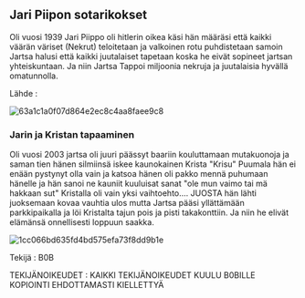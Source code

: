 ## Jari Piipon sotarikokset 

Oli vuosi 1939 Jari Piippo oli hitlerin oikea käsi hän määräsi että kaikki väärän väriset (Nekrut) teloitetaan ja valkoinen rotu puhdistetaan samoin Jartsa halusi että kaikki juutalaiset tapetaan koska he eivät sopineet jartsan yhteiskuntaan.
Ja niin Jartsa Tappoi miljoonia nekruja ja juutalaisia hyvällä omatunnolla.


Lähde : 

![63a1c1a0f07d864e2ec8c4aa8faee9c8](https://user-images.githubusercontent.com/65232933/81699838-8cefdf80-9470-11ea-9011-be0342426295.png)









### Jarin ja Kristan tapaaminen  

Oli vuosi 2003 jartsa oli juuri päässyt baariin kouluttamaan mutakuonoja ja saman tien hänen silmiinsä iskee kaunokainen Krista "Krisu" Puumala hän ei enään pystynyt olla vain ja katsoa hänen oli pakko mennä puhumaan hänelle ja hän sanoi ne kauniit kuuluisat sanat "ole mun vaimo tai mä hakkaan sut" Kristalla oli vain yksi vaihtoehto.... JUOSTA hän lähti juoksemaan kovaa vauhtia ulos mutta Jartsa pääsi yllättämään parkkipaikalla ja löi Kristalta tajun pois ja pisti takakonttiin.
Ja niin he elivät elämänsä onnellisesti loppuun saakka.




![1cc066bd635fd4bd575efa73f8dd9b1e](https://user-images.githubusercontent.com/65232933/81698990-6e3d1900-946f-11ea-9c9c-84c19d550afc.png)


Tekijä : B0B


TEKIJÄNOIKEUDET : KAIKKI TEKIJÄNOIKEUDET KUULU B0BILLE KOPIOINTI EHDOTTAMASTI KIELLETTYÄ
